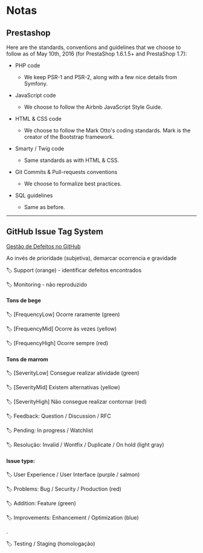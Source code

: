 # Notas

## Prestashop

Here are the standards, conventions and guidelines that we choose to follow as of May 10th, 2016 (for PrestaShop 1.6.1.5+ and PrestaShop 1.7):

- PHP code
  - We keep PSR-1 and PSR-2, along with a few nice details from Symfony.

- JavaScript code
  - We choose to follow the Airbnb JavaScript Style Guide.

- HTML & CSS code
  - We choose to follow the Mark Otto's coding standards. Mark is the creator of the Bootstrap framework.

- Smarty / Twig code
  - Same standards as with HTML & CSS.

- Git Commits & Pull-requests conventions
  - We choose to formalize best practices.

- SQL guidelines
  - Same as before.

---

## GitHub Issue Tag System

[Gestão de Defeitos no GitHub](https://barbaracabral.wordpress.com/2016/01/30/gestao-de-defeitos-no-github/)

Ao invés de prioridade (subjetiva), demarcar ocorrencia e gravidade

🏷️ Support (orange) - identificar defeitos encontrados

🏷️ Monitoring - não reproduzido

#### Tons de bege

🏷️ [FrequencyLow] Ocorre raramente (green)

🏷️ [FrequencyMid] Ocorre às vezes (yellow)

🏷️ [FrequencyHigh] Ocorre sempre (red)


#### Tons de marrom

🏷️ [SeverityLow] Consegue realizar atividade (green)

🏷️ [SeverityMid] Existem alternativas (yellow)

🏷️ [SeverityHigh] Não consegue realizar contornar (red)



🏷️ Feedback: Question / Discussion /  RFC

🏷️ Pending: In progress / Watchlist

🏷️ Resolução: Invalid / Wontfix / Duplicate / On hold (light gray)️️️


#### Issue type:

🏷️ User Experience / User Interface (purple / salmon)

🏷️ Problems: Bug / Security / Production (red)

🏷️ Addition: Feature (green)

🏷️ Improvements: Enhancement / Optimization (blue)

.

🏷️ Testing / Staging (homologação)
